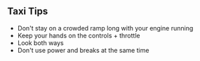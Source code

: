 ## Taxi Tips

* Don't stay on a crowded ramp long with your engine running
* Keep your hands on the controls + throttle
* Look both ways
* Don't use power and breaks at the same time